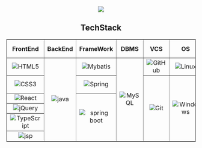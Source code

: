 <div align="center">
	<img src="https://capsule-render.vercel.app/api?type=waving&color=auto&width=100%&height=80&section=header&text=Welcome,Sir&fontSize=40&fontColor=d6ace6&textBg=true" />	
	<h2>TechStack</h3>
	<table border="1">
		<th>FrontEnd</th>
		<th>BackEnd</th>
		<th>FrameWork</th>
		<th>DBMS</th>
		<th>VCS</th>
		<th>OS</th>
		<th>IDE</th>
		<th>Cloud & Server</th>
		<th>Build & Deploy</th>
		<tr>
			<td align="center"><img alt="HTML5" src="https://img.shields.io/badge/HTML5-E34F26?style=flat&logo=HTML5&logoColor=white" /></td>
			<td align="center" rowspan="6"><img alt="java" src="https://img.shields.io/badge/Java-CC0000?style=flat-square&logo=OpenJDK&logoColor=white"/></td>
			<td align="center"><img alt="Mybatis" src="https://img.shields.io/badge/Mybatis-000000?style=flat-square&logo=Fluentd&logoColor=white" /></td>
			<td align="center" rowspan="6"><img alt="MySQL" src="https://img.shields.io/badge/MySQL-4479A1?style=flat&logo=mysql&logoColor=white"/></td>
			<td align="center"><img alt="GitHub" src="https://img.shields.io/badge/GitHub-181717?style=flat-square&logo=GitHub&logoColor=white" /></td>
			<td align="center"><img alt="Linux" src="https://img.shields.io/badge/Linux-FCC624?style=flat&logo=linux&logoColor=white" /></td>
			<td align="center"><img alt="VSCode" src="https://img.shields.io/badge/VSCode-007ACC?style=flat-square&logo=Visual-Studio-Code&logoColor=white" /></td>
			<td align="center"><img alt="NaverCloud" src="https://img.shields.io/badge/NaverCloud-03C75A?style=flat&logo=naver&logoColor=white" /></td>
			<td align="center" rowspan="6"><img alt="Gradle" src="https://img.shields.io/badge/Gradle-02303A?style=flat&logo=gradle&logoColor=white" /></td>
		</tr>
		<tr>
			<td align="center"><img alt="CSS3" src="https://img.shields.io/badge/CSS3-1572B6?style=flat&logo=CSS3&logoColor=white" /></td>
			<td align="center"><img alt="Spring" src="https://img.shields.io/badge/Spring-6DB33F?style=flat&logo=spring&logoColor=white"/></td>
			<td align="center" rowspan="5"><img alt="Git" src="https://img.shields.io/badge/Git-F05032?style=flat&logo=git&logoColor=white" /></td>
			<td align="center" rowspan="5"><img alt="Windows" src="https://img.shields.io/badge/Windows-0078D6?style=flat-square&logo=Windows&logoColor=white" /></td>
			<td align="center"><img alt="Eclipse" src="https://img.shields.io/badge/Eclipse IDE-2C2255?style=flat&logo=eclipseide&logoColor=white" /></td>
			<td align="center" rowspan="5"><img alt="tomcat" src="https://img.shields.io/badge/Apache_Tomcat-F8DC75?style=flat-square&logo=Apache-Tomcat&logoColor=white" /></td>
		</tr>
		<tr>
			<td align="center"><img alt="React" src="https://img.shields.io/badge/React-61DAFB?style=flat&logo=React&logoColor=white"/></td>
			<td align="center" rowspan="4"><img alt="spring boot" src="https://img.shields.io/badge/Spring_Boot-6DB33F?style=flat-square&logo=Spring-Boot&logoColor=white" /></td>
			<td align="center" rowspan="4"><img alt="Intellij" src="https://img.shields.io/badge/Intellij IDEA-000000?style=flat&logo=intellijidea&logoColor=white" /></td>
		</tr>
		<tr>
			<td align="center"><img alt="jQuery" src="https://img.shields.io/badge/jQuery-0769AD?style=flat&logo=jquery&logoColor=white"/></td>
		</tr>
		<tr>
			<td align="center"><img alt="TypeScript" src="https://img.shields.io/badge/TypeScript-3178C6?style=flat&logo=typescript&logoColor=white"/></td>
		 </tr>
		 <tr>
			<td align="center"><img alt="jsp" src="https://img.shields.io/badge/JSP-FFFFFF?style=flat&logo=OpenJDK&logoColor=black"/></td>
		 </tr>
	</table>
</div>
